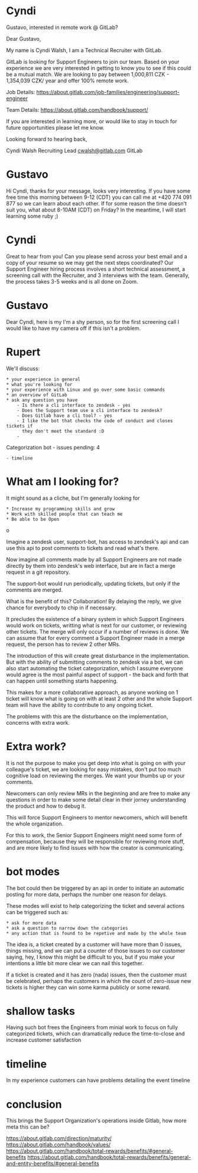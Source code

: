 # Cyndi

Gustavo, interested in remote work @ GitLab?

Dear Gustavo,

My name is Cyndi Walsh, I am a Technical Recruiter with GitLab.

GitLab is looking for Support Engineers to join our team.  Based on your
experience we are very interested in getting to know you to see if this could
be a mutual match.  We are looking to pay between 1,000,811 CZK - 1,354,039
CZK/ year and offer 100% remote work. 

Job Details:
https://about.gitlab.com/job-families/engineering/support-engineer

Team Details:
https://about.gitlab.com/handbook/support/

If you are interested in learning more, or would like to stay in touch for
future opportunities please let me know.

Looking forward to hearing back,

Cyndi Walsh
Recruiting Lead
cwalsh@gitlab.com
GitLab

# Gustavo

Hi Cyndi, thanks for your message, looks very interesting. If you have
some free time this morning between 9-12 (CDT) you can call me at +420
774 091 877 so we can learn about each other. If for some reason the
time doesn't suit you, what about 8-10AM (CDT) on Friday? In the
meantime, I will start learning some ruby ;)

# Cyndi

Great to hear from you! Can you please send across your best email and a
copy of your resume so we may get the next steps coordinated?  Our
Support Engineer hiring process involves a short technical assessment, a
screening call with the Recruiter, and 3 interviews with the team.
Generally, the process takes 3-5 weeks and is all done on Zoom.

# Gustavo

Dear Cyndi, here is my I'm a shy person, so for the
first screening call I would like to have my camera off if this isn't a
problem.


# Rupert

We'll discuss:

    * your experience in general
    * what you're looking for
    * your experience with Linux and go over some basic commands
    * an overview of GitLab
    * ask any question you have
        - Is there a cli interface to zendesk - yes
        - Does the Support team use a cli interface to zendesk?
        - Does Gitlab have a cli tool? - yes
        - I like the bot that checks the code of conduct and closes tickets if
          they don't meet the standard :D
        - 

Categorization bot - issues pending: 4

    - timeline

# What am I looking for?

It might sound as a cliche, but I'm generally looking for

    * Increase my programming skills and grow
    * Work with skilled people that can teach me
    * Be able to be Open 
o




Imagine a zendesk user, support-bot, has access to zendesk's api and can use
this api to post comments to tickets and read what's there.

Now imagine all comments made by all Support Engineers are not made directly by
them into zendesk's web interface, but are in fact a merge request in a git
repository.

The support-bot would run periodically, updating tickets, but only if the
comments are merged.

What is the benefit of this? Collaboration! By delaying the reply, we give
chance for everybody to chip in if necessary.

It precludes the existence of a binary system in which Support Engineers would
work on tickets, writting what is next for our customer, or reviewing other
tickets. The merge will only occur if a number of reviews is done. We can
assume that for every comment a Support Engineer made in a merge request, the
person has to review 2 other MRs.

The introduction of this will create great disturbance in the implementation.
But with the ability of submitting comments to zendesk via a bot, we can also
start automating the ticket categorization, which I assume everyone would agree
is the most painful aspect of support - the back and forth that can happen
until something starts happening.

This makes for a more collaborative approach, as anyone working on 1 ticket
will know what is going on with at least 2 other and the whole Support team
will have the ability to contribute to any ongoing ticket.

The problems with this are the disturbance on the implementation, concerns with
extra work.

# Extra work?

It is not the purpose to make you get deep into what is going on with your
colleague's ticket, we are looking for easy mistakes, don't put too much
cognitive load on reviewing the merges. We want your thumbs up or your
comments.

Newcomers  can only review MRs in the beginning and are free to make any
questions in order to make some detail clear in their jorney understanding the
product and how to debug it.

This will force Support Engineers to mentor newcomers, which will benefit the
whole organization.

For this to work, the Senior Support Engineers might need some form of
compensation, because they will be responsible for reviewing more stuff, and
are more likely to find issues with how the creator is communicating.

# bot modes

The bot could then be triggered by an api in order to initiate an automatic
posting for more data, perhaps the number one reason for delays.

These modes will exist to help categorizing the ticket and several actions can
be triggered such as:

    * ask for more data
    * ask a question to narrow down the categories
    * any action that is found to be repetive and made by the whole team

The idea is, a ticket created by a customer will have more than 0 issues,
things missing, and we can put a counter of those issues to our customer
saying, hey, I know this might be difficult to you, but if you make your
intentions a little bit more clear we can nail this together.

If a ticket is created and it has zero (nada) issues, then the customer must be
celebrated, perhaps the customers in which the count of zero-issue new tickets
is higher they can win some karma publicly or some reward.

# shallow tasks

Having such bot frees the Engineers from minial work to focus on fully
categorized tickets, which can dramatically reduce the time-to-close and
increase customer satisfaction

# timeline

In my experience customers can have problems detailing the event timeline 

# conclusion

This brings the Support Organization's operations inside Gitlab, how  more meta
this can be?






https://about.gitlab.com/direction/maturity/
https://about.gitlab.com/handbook/values/
https://about.gitlab.com/handbook/total-rewards/benefits/#general-benefits
https://about.gitlab.com/handbook/total-rewards/benefits/general-and-entity-benefits/#general-benefits
